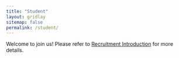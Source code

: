 ```yaml
---
title: "Student"
layout: gridlay
sitemap: false
permalink: /student/
---
```



Welcome to join us! Please refer to <a href="http://www.njustkmg.cn/" _target="_blank">Recruitment Introduction</a> for more details.

<!-- ## Ph.D Student

&#9768;: Co-supervise with Prof. <a href="http://www.njustkmg.cn/">Yang Yang</a>.

<div class="rowl1" style="padding-top: 10px;">
1. Longfei Huang&#9768;, <i>in process</i>. 2024. Multimodal Learning. <span style="float:right"></span>

2. Haotian Si&#9768;, <i>in process</i>. 2024. Multimodal Learning. <span style="float:right"></span>
</div>

## Master Student

&#9768;: Co-supervise with Prof. <a href="http://www.njustkmg.cn/">Yang Yang</a>.

<div class="rowl1" style="padding-top: 10px;">
1. Jingyuan Wang&#9768;, <i>in process</i>. 2023. Multimodal Learning. <span style="float:right"></span>

2. Kefei Song&#9768;, <i>in process</i>. 2023. Sequence Learning. <span style="float:right"></span>

3. Xixian Wu&#9768;, <i>in process</i>. 2023. Multimodal Learning. <span style="float:right"></span>

4. Xiaoxue Wei&#9768;, <i>in process</i>. 2024. Multimodal Learning, AI4Sci. <span style="float:right"></span>

5. Weihao Zhu&#9768;, <i>in process</i>. 2024. Multimodal Learning. <span style="float:right"></span>

6. Qi Yan&#9768;, <i>in process</i>. 2024. Multimodal Learning. <span style="float:right"></span>
</div> -->

